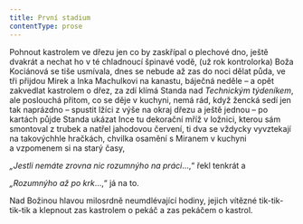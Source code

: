 ```yaml
---
title: První stadium
contentType: prose
---
```





<section>

Pohnout kastrolem ve dřezu jen co by zaskřípal o plechové dno, ještě dvakrát a nechat ho v té chladnoucí špinavé vodě, (už rok kontrolorka) Boža Kociánová se tiše usmívala, dnes se nebude až zas do noci dělat půda, ve tři přijdou Mirek a Inka Machulkovi na kanastu, báječná neděle – a opět zakvedlat kastrolem o dřez, za zdí klímá Standa nad _Technickým týdeníkem_, ale poslouchá přitom, co se děje v kuchyni, nemá rád, když žencká sedí jen tak naprázdno – spustit lžíci z výše na okraj dřezu a ještě jednou – po kartách půjde Standa ukázat Ince tu dekorační mříž v ložnici, kterou sám smontoval z trubek a natřel jahodovou červení, ti dva se vždycky vyvztekají na takovýchhle hračkách, chvilka osamění s Miranem v kuchyni a vzpomenem si na starý časy,

_„Jestli nemáte zrovna nic rozumnýho na práci_…,“ řekl tenkrát a

_„Rozumnýho až po krk_…,“ já na to.

Nad Božinou hlavou milosrdně neumdlévající hodiny, jejich vítězné tik-tik-tik-tik a klepnout zas kastrolem o pekáč a zas pekáčem o kastrol.

</section>
